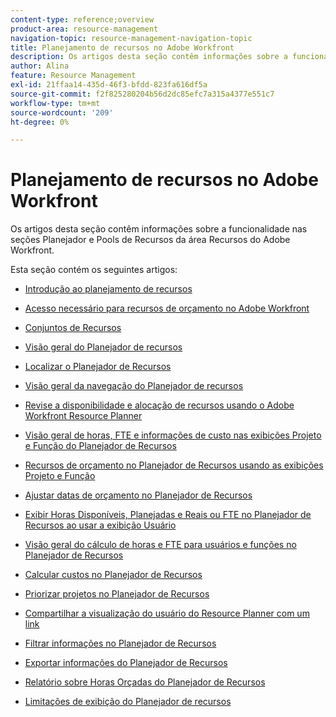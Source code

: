 ```yaml
---
content-type: reference;overview
product-area: resource-management
navigation-topic: resource-management-navigation-topic
title: Planejamento de recursos no Adobe Workfront
description: Os artigos desta seção contêm informações sobre a funcionalidade nas seções Planejador e Pools de Recursos da área Recursos do Adobe Workfront.
author: Alina
feature: Resource Management
exl-id: 21ffaa14-435d-46f3-bfdd-823fa616df5a
source-git-commit: f2f825280204b56d2dc85efc7a315a4377e551c7
workflow-type: tm+mt
source-wordcount: '209'
ht-degree: 0%

---
```


# Planejamento de recursos no Adobe Workfront

Os artigos desta seção contêm informações sobre a funcionalidade nas seções Planejador e Pools de Recursos da área Recursos do Adobe Workfront.

Esta seção contém os seguintes artigos:

* [Introdução ao planejamento de recursos](../../resource-mgmt/resource-planning/get-started-resource-planning.md)
* [Acesso necessário para recursos de orçamento no Adobe Workfront](../../resource-mgmt/resource-planning/access-needed-to-budget-resources.md)
* [Conjuntos de Recursos](../../resource-mgmt/resource-planning/resource-pools/resource-pools.md)
* [Visão geral do Planejador de recursos](../../resource-mgmt/resource-planning/get-started-resource-planner.md)
* [Localizar o Planejador de Recursos](../../resource-mgmt/resource-planning/locate-resource-planner.md)
* [Visão geral da navegação do Planejador de recursos](../../resource-mgmt/resource-planning/resource-planner-navigation.md)
* [Revise a disponibilidade e alocação de recursos usando o Adobe Workfront Resource Planner](../../resource-mgmt/resource-planning/resource-availability-allocation-resource-planner.md)
* [Visão geral de horas, FTE e informações de custo nas exibições Projeto e Função do Planejador de Recursos](../../resource-mgmt/resource-planning/overview-of-planner-hour-fte-cost-information-in-role-project-views.md)
* [Recursos de orçamento no Planejador de Recursos usando as exibições Projeto e Função](../../resource-mgmt/resource-planning/budget-resources-project-role-views-resource-planner.md)
* [Ajustar datas de orçamento no Planejador de Recursos](../../resource-mgmt/resource-planning/adjust-budgeting-dates.md)
* [Exibir Horas Disponíveis, Planejadas e Reais ou FTE no Planejador de Recursos ao usar a exibição Usuário](../../resource-mgmt/resource-planning/view-hours-fte-user-view-resource-planner.md)
* [Visão geral do cálculo de horas e FTE para usuários e funções no Planejador de Recursos](../../resource-mgmt/resource-planning/calculate-hours-fte-for-users-roles-resource-planner.md)
* [Calcular custos no Planejador de Recursos](../../resource-mgmt/resource-planning/calculate-costs-resource-planner.md)
* [Priorizar projetos no Planejador de Recursos](../../resource-mgmt/resource-planning/prioritize-projects-resource-planner.md)
* [Compartilhar a visualização do usuário do Resource Planner com um link](../../resource-mgmt/resource-planning/share-resource-planner-with-link.md)
* [Filtrar informações no Planejador de Recursos](../../resource-mgmt/resource-planning/filter-resource-planner.md)
* [Exportar informações do Planejador de Recursos](../../resource-mgmt/resource-planning/export-resource-planner.md)
* [Relatório sobre Horas Orçadas do Planejador de Recursos](../../resource-mgmt/resource-planning/report-on-budgeted-hours.md)
* [Limitações de exibição do Planejador de recursos](../../resource-mgmt/resource-planning/resource-planner-display-limitations.md)

   <!--
  <li data-mc-conditions="QuicksilverOrClassic.Draft mode"><a href="../../resource-mgmt/resource-planning/track-user-utilization.md" class="MCXref xref" xrefformat="{para}">Track User Utilization information</a> </li>
  -->

   <!--
  <li data-mc-conditions="QuicksilverOrClassic.Draft mode"><a href="../../resource-mgmt/resource-planning/budget-by-project-resource-planner-d.md" class="MCXref xref" xrefformat="{para}">Budget resources by project in the Resource Planner</a> </li>
  -->

   <!--
  <li data-mc-conditions="QuicksilverOrClassic.Draft mode"><a href="../../resource-mgmt/resource-planning/budget-by-role-resource-planner-d.md" class="MCXref xref" xrefformat="{para}">Budget resources by role in the Resource Planner </a> </li>
  -->

   <!--
  <li data-mc-conditions="QuicksilverOrClassic.Draft mode"><a href="../../resource-mgmt/resource-planning/view-projects-roles-users-resource-planner.md" class="MCXref xref" xrefformat="{para}">View projects, roles, and users using the Resource Planner</a> </li>
  -->

   <!--
  <li data-mc-conditions="QuicksilverOrClassic.Draft mode"><a href="../../resource-mgmt/resource-planning/manage-resource-planner-d.md" class="MCXref xref" xrefformat="{para}">Manage resources in the Resource Planner</a> </li>
  -->

   <!--
  <li data-mc-conditions="QuicksilverOrClassic.Draft mode"><a href="../../resource-mgmt/resource-planning/resource-planner-overview-d.md" class="MCXref xref" xrefformat="{para}">Overview of the areas of the Resource Planner</a> </li>
  -->
